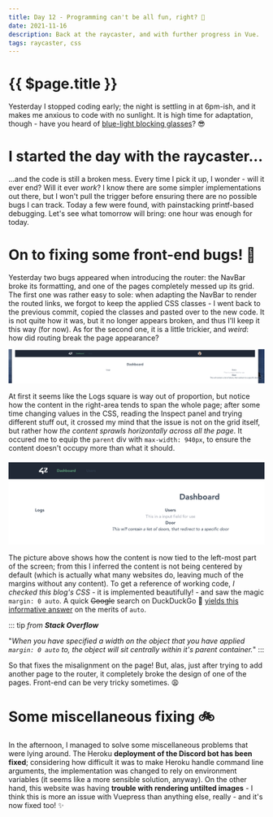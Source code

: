 ```yaml
---
title: Day 12 - Programming can't be all fun, right? 🥴
date: 2021-11-16
description: Back at the raycaster, and with further progress in Vue.
tags: raycaster, css
---
```


# {{ $page.title }}

Yesterday I stopped coding early; the night is settling in at 6pm-ish, and it makes me anxious to code with no sunlight. It is high time for adaptation, though - have you heard of [blue-light blocking glasses](https://www.amazon.co.uk/Sleep-Savior-Red-Night-Glasses/dp/B07CZ2Q8XW)? 😎

# I started the day with the raycaster...

...and the code is still a broken mess. Every time I pick it up, I wonder - will it ever end? Will it ever *work*? I know there are some simpler implementations out there, but I won't pull the trigger before ensuring there are no possible bugs I can track. Today a few were found, with painstacking printf-based debugging. Let's see what tomorrow will bring: one hour was enough for today.

# On to fixing some front-end bugs! 🐞

Yesterday two bugs appeared when introducing the router: the NavBar broke its formatting, and one of the pages completely messed up its grid. The first one was rather easy to sole: when adapting the NavBar to render the routed links, we forgot to keep the applied CSS classes - I went back to the previous commit, copied the classes and pasted over to the new code. It is not quite how it was, but it no longer appears broken, and thus I'll keep it this way (for now). As for the second one, it is a little trickier, and *weird*: how did routing break the page appearance?

![the botched layout; the grid is not centered under the title anymore](./111621_botched.png)

At first it seems like the Logs square is way out of proportion, but notice how the content in the right-area tends to span the whole page; after some time changing values in the CSS, reading the Inspect panel and trying different stuff out, it crossed my mind that the issue is not on the grid itself, but rather how *the content sprawls horizontally across all the page*. It occured me to equip the `parent` div with `max-width: 940px`, to ensure the content doesn't occupy more than what it should.

![after applying a max-width, the content is now spanning the left-most area of the screen - it is uncentered](./111621_maxwidth.png)

The picture above shows how the content is now tied to the left-most part of the screen; from this I inferred the content is not being centered by default (which is actually what many websites do, leaving much of the margins without any content). To get a reference of working code, *I checked this blog's CSS* - it is implemented beautifully! - and saw the magic `margin: 0 auto`. A quick ~~Google~~ search on DuckDuckGo 🦆 [yields this informative answer](https://stackoverflow.com/questions/3170772/what-does-auto-do-in-margin-0-auto) on the merits of `auto`.

::: tip 
*from **Stack Overflow***

"*When you have specified a width on the object that you have applied `margin: 0 auto` to, the object will sit centrally within it's parent container.*"
:::

So that fixes the misalignment on the page! But, alas, just after trying to add another page to the router, it completely broke the design of one of the pages. Front-end can be very tricky sometimes. 😩

# Some miscellaneous fixing 🚲

In the afternoon, I managed to solve some miscellaneous problems that were lying around. The Heroku **deployment of the Discord bot has been fixed**; considering how difficult it was to make Heroku handle command line arguments, the implementation was changed to rely on environment variables (it seems like a more sensible solution, anyway). On the other hand, this website was having **trouble with rendering untilted images** - I think this is more an issue with Vuepress than anything else, really - and it's now fixed too! ✨
